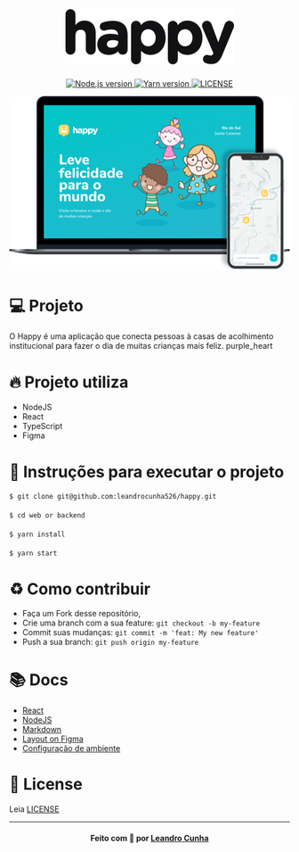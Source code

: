 <h1 align="center">
    <img alt="Happy" title="Happy" src=".github/logo.svg" />
</h1>

<p align="center">
  <a href="https://nodejs.org/en/" target="_blank">
    <img alt="Node.js version" src="https://img.shields.io/badge/node-v12.19.0-brightgreen">
  </a>
  <a href="https://yarnpkg.com/" target="_blank">
    <img alt="Yarn version" src="https://img.shields.io/badge/yarn-v1.22.4-blue%20">
  </a>
  <a href="LICENSE.md" target="_blank">
    <img alt="LICENSE" src="https://img.shields.io/github/license/vitorserrano/task-manager?color=7159C1">
  </a>
</p>

![layout](.github/happy.png)

# :computer: Projeto

O Happy é uma aplicação que conecta pessoas à casas de acolhimento institucional para fazer o dia de muitas crianças mais feliz. purple_heart

# :fire: Projeto utiliza
- NodeJS
- React
- TypeScript
- Figma

# :rocket: Instruções para executar o projeto

```sh
$ git clone git@github.com:leandrocunha526/happy.git

$ cd web or backend

$ yarn install

$ yarn start 
```

# :recycle: Como contribuir

- Faça um Fork desse repositório,
- Crie uma branch com a sua feature: `git checkout -b my-feature`
- Commit suas mudanças: `git commit -m 'feat: My new feature'`
- Push a sua branch: `git push origin my-feature`

# :books: Docs
- [React](https://reactjs.org/docs/getting-started.html)
- [NodeJS](https://nodejs.org/en/docs/)
- [Markdown](https://guides.github.com/features/mastering-markdown/)
- [Layout on Figma](https://www.notion.so/Layout-Happy-OmniStack-faac4d4d638343fe8bab627125a7557c)
- [Configuração de ambiente](https://www.notion.so/Configurando-o-ambiente-953aad022cda4fbcb149be2bfe793995)

# :memo: License
Leia [LICENSE](LICENSE.md)

<hr/>
<h4 align="center">
    Feito com 💜 por <a href="https://www.linkedin.com/in/leandrocunha123/" target="_blank">Leandro Cunha</a>
</h4>